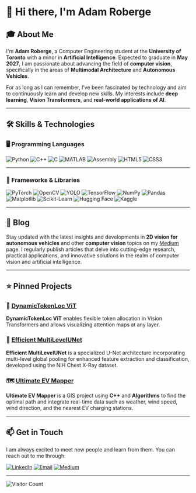 <!-- ![Banner](https://your-banner-image-url.com/banner.png) -->

# 👋 Hi there, I'm Adam Roberge

<!-- ![Profile](https://your-profile-picture-url.com/profile.jpg) -->

## 🎓 About Me

I'm **Adam Roberge**, a Computer Engineering student at the **University of Toronto** with a minor in **Artificial Intelligence**. Expected to graduate in **May 2027**, I am passionate about advancing the field of **computer vision**, specifically in the areas of **Multimodal Architecture** and **Autonomous Vehicles**.

For as long as I can remember, I’ve been fascinated by technology and aim to continuously learn and develop new skills. My interests include **deep learning**, **Vision Transformers**, and **real-world applications of AI**.

---

## 🛠️ Skills & Technologies

### 🖥️ Programming Languages
![Python](https://img.shields.io/badge/Python-3670A0?style=for-the-badge&logo=python&logoColor=ffdd54)
![C++](https://img.shields.io/badge/C%2B%2B-00599C?style=for-the-badge&logo=c%2B%2B&logoColor=white)
![C](https://img.shields.io/badge/C-A8B9CC?style=for-the-badge&logo=c&logoColor=white)
![MATLAB](https://img.shields.io/badge/MATLAB-0076A8?style=for-the-badge&logo=mathworks&logoColor=white)
![Assembly](https://img.shields.io/badge/Assembly-6E4C13?style=for-the-badge&logo=assembly&logoColor=white)
![HTML5](https://img.shields.io/badge/HTML5-E34F26?style=for-the-badge&logo=html5&logoColor=white)
![CSS3](https://img.shields.io/badge/CSS3-1572B6?style=for-the-badge&logo=css3&logoColor=white)
<!-- ![JavaScript](https://img.shields.io/badge/JavaScript-F7DF1E?style=for-the-badge&logo=javascript&logoColor=black) -->

---

### 🧰 Frameworks & Libraries
![PyTorch](https://img.shields.io/badge/PyTorch-EE4C2C?style=for-the-badge&logo=PyTorch&logoColor=white)
![OpenCV](https://img.shields.io/badge/OpenCV-5C3EE8?style=for-the-badge&logo=opencv&logoColor=white)
![YOLO](https://img.shields.io/badge/YOLO-00FFFF?style=for-the-badge&logo=yolo&logoColor=black)
![TensorFlow](https://img.shields.io/badge/TensorFlow-FF6F00?style=for-the-badge&logo=TensorFlow&logoColor=white)
![NumPy](https://img.shields.io/badge/Numpy-013243?style=for-the-badge&logo=numpy&logoColor=white)
![Pandas](https://img.shields.io/badge/Pandas-150458?style=for-the-badge&logo=pandas&logoColor=white)
![Matplotlib](https://img.shields.io/badge/Matplotlib-315BA1?style=for-the-badge&logo=matplotlib&logoColor=white)
![Scikit-Learn](https://img.shields.io/badge/scikit--learn-F7931E?style=for-the-badge&logo=scikit-learn&logoColor=white)
![Hugging Face](https://img.shields.io/badge/Hugging%20Face-F8BD00?style=for-the-badge&logo=huggingface&logoColor=white)
![Kaggle](https://img.shields.io/badge/Kaggle-20BEFF?style=for-the-badge&logo=kaggle&logoColor=white)

<!-- ## 📊 GitHub Stats

![Adam's GitHub Stats](https://github-readme-stats.vercel.app/api?username=adamroberge&show_icons=true&theme=radical) -->

---

## 📝 Blog

Stay updated with the latest insights and developments in **2D vision for autonomous vehicles** and other **computer vision** topics on my [Medium](https://medium.com/@your-medium-username) page. I regularly publish articles that delve into cutting-edge research, practical applications, and innovative solutions in the realm of computer vision and artificial intelligence.

---


## ⭐ Pinned Projects

### 🚀 [DynamicTokenLoc ViT](https://github.com/adamroberge/DynamicTokenLocViT)
**DynamicTokenLoc ViT** enables flexible token allocation in Vision Transformers and allows visualizing attention maps at any layer.

### 🩻 [Efficient MultiLevelUNet](https://github.com/chriskrunchy/APS360-Project)
**Efficient MultiLevelUNet** is a specialized U-Net architecture incorporating multi-level global pooling for enhanced feature extraction and classification, developed using the NIH Chest X-Ray dataset. 

### 🗺️ [Ultimate EV Mapper](https://github.com/adamroberge/UltimateEVMapper)
**Ultimate EV Mapper** is a GIS project using **C++** and **Algorithms** to find the optimal path and integrate real-time data such as weather, wind speed, wind direction, and the nearest EV charging stations.

---

## 📫 Get in Touch

I am always excited to meet new people and learn from them. You can reach out to me through:

[![LinkedIn](https://img.shields.io/badge/LinkedIn-0077B5?style=for-the-badge&logo=linkedin&logoColor=white)](https://www.linkedin.com/in/adam-roberge/)
[![Email](https://img.shields.io/badge/Email-D14836?style=for-the-badge&logo=email&logoColor=white)](mailto:adam.roberge@mail.utoronto.ca)
[![Medium](https://img.shields.io/badge/Medium-000000?style=for-the-badge&logo=medium&logoColor=white)](https://medium.com/@adam.roberge)

---

![Visitor Count](https://visitor-badge.laobi.icu/badge?page_id=adamroberge.adamroberge)
